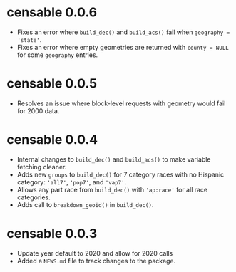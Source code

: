 # censable 0.0.6

* Fixes an error where `build_dec()` and `build_acs()` fail when `geography = 'state'`.
* Fixes an error where empty geometries are returned with `county = NULL` for some `geography` entries.

# censable 0.0.5

* Resolves an issue where block-level requests with geometry would fail for 2000 data.


# censable 0.0.4

* Internal changes to `build_dec()` and `build_acs()` to make variable fetching cleaner.
* Adds new `groups` to `build_dec()` for 7 category races with no Hispanic category: `'all7'`, `'pop7'`, and `'vap7'`.
* Allows any part race from `build_dec()` with `'ap:race'` for all race categories.
* Adds call to `breakdown_geoid()` in `build_dec()`.

# censable 0.0.3

* Update year default to 2020 and allow for 2020 calls
* Added a `NEWS.md` file to track changes to the package.
